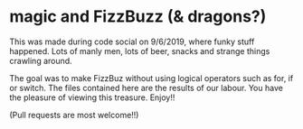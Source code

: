 # magic and FizzBuzz (& dragons?)
This was made during code social on 9/6/2019, where funky stuff happened. 
Lots of manly men, lots of beer, snacks and strange things crawling around.

The goal was to make FizzBuz without using logical operators such as for, if or switch. The files contained here are the results of our
labour. You have the pleasure of viewing this treasure. Enjoy!!

(Pull requests are most welcome!!)
